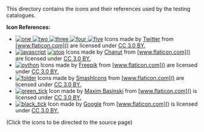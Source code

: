 This directory contains the icons and their references used by the testing catalogues.

**Icon References:**
- [![one][one_16] ![two][two_16] ![three][three_16] ![four][four_16] ![five][five_16]](https://www.flaticon.com/packs/characters-and-numbers) Icons made by [Twitter](https://www.flaticon.com/authors/twitter) from [www.flaticon.com]() are licensed under [CC 3.0 BY.](https://creativecommons.org/licenses/by/3.0/)
- [![javascript][javascript_16]](https://www.flaticon.com/free-icon/javascript_136530#term=javascript&page=1&position=1) [![stop][stop_16]](https://www.flaticon.com/free-icon/stop_151955#term=stop&page=1&position=18) Icons made by [Chanut](https://www.flaticon.com/authors/chanut) from [www.flaticon.com]() are licensed under [CC 3.0 BY.](https://creativecommons.org/licenses/by/3.0/)
- [![python][python_16]](https://www.flaticon.com/free-icon/python_919852#term=python&page=1&position=4) Icons made by [Freepik](https://www.flaticon.com/authors/freepik) from [www.flaticon.com]() are licensed under [CC 3.0 BY.](https://creativecommons.org/licenses/by/3.0/)
- [![folder][folder_16]](https://www.flaticon.com/free-icon/folder_148947#term=folder&page=1&position=36) Icons made by [SmashIcons](https://www.flaticon.com/authors/smashicons) from [www.flaticon.com]() are licensed under [CC 3.0 BY.](https://creativecommons.org/licenses/by/3.0/)
- [![green_tick][green_tick_16]](https://www.flaticon.com/free-icon/checked_291201#term=tick&page=1&position=2) Icon made by [Maxim Basinski](https://www.flaticon.com/authors/maxim-basinski) from [www.flaticon.com]() is licensed under [CC 3.0 BY.](https://creativecommons.org/licenses/by/3.0/)
- [![black_tick][black_tick_16]](https://www.flaticon.com/free-icon/check-symbol_60731#term=tick&page=1&position=19) Icon made by [Google](https://www.flaticon.com/authors/google)  from [www.flaticon.com]() is licensed under [CC 3.0 BY.](https://creativecommons.org/licenses/by/3.0/)

(Click the icons to be directed to the source page)

[one_16]: https://raw.githubusercontent.com/navidJadid/openease_webserver_development/master/Testing%20Catalogue%20Icons/Numbers/one_16.png
[two_16]: https://raw.githubusercontent.com/navidJadid/openease_webserver_development/master/Testing%20Catalogue%20Icons/Numbers/two_16.png
[three_16]: https://raw.githubusercontent.com/navidJadid/openease_webserver_development/master/Testing%20Catalogue%20Icons/Numbers/three_16.png
[four_16]: https://raw.githubusercontent.com/navidJadid/openease_webserver_development/master/Testing%20Catalogue%20Icons/Numbers/four_16.png
[five_16]: https://raw.githubusercontent.com/navidJadid/openease_webserver_development/master/Testing%20Catalogue%20Icons/Numbers/five16.png
[javascript_16]: https://raw.githubusercontent.com/navidJadid/openease_webserver_development/master/Testing%20Catalogue%20Icons/javascript_16.png
[javascript_24]: https://raw.githubusercontent.com/navidJadid/openease_webserver_development/master/Testing%20Catalogue%20Icons/javascript_24.png
[stop_16]: https://raw.githubusercontent.com/navidJadid/openease_webserver_development/master/Testing%20Catalogue%20Icons/stop_16.png
[python_16]: https://raw.githubusercontent.com/navidJadid/openease_webserver_development/master/Testing%20Catalogue%20Icons/python_16.png
[python_24]: https://raw.githubusercontent.com/navidJadid/openease_webserver_development/master/Testing%20Catalogue%20Icons/python_24.png
[folder_16]: https://raw.githubusercontent.com/navidJadid/openease_webserver_development/master/Testing%20Catalogue%20Icons/folder_16.png
[folder_24]: https://raw.githubusercontent.com/navidJadid/openease_webserver_development/master/Testing%20Catalogue%20Icons/folder_24.png
[green_tick_16]: https://raw.githubusercontent.com/navidJadid/openease_webserver_development/master/Testing%20Catalogue%20Icons/green_check_16.png
[black_tick_16]: https://raw.githubusercontent.com/navidJadid/openease_webserver_development/master/Testing%20Catalogue%20Icons/black_check_16.png


